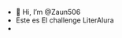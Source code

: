- 👋 Hi, I’m @Zaun506
- Este es El challenge LiterAlura
- 

<!---
Zaun506/Zaun506 is a ✨ special ✨ repository because its `README.md` (this file) appears on your GitHub profile.
You can click the Preview link to take a look at your changes.
--->
